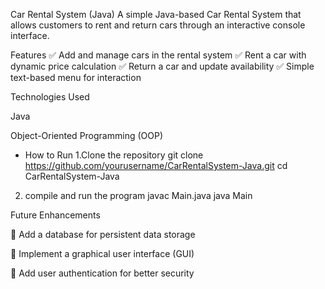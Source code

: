 Car Rental System (Java)
A simple Java-based Car Rental System that allows customers to rent and return cars through an interactive console interface.

Features
✅ Add and manage cars in the rental system
✅ Rent a car with dynamic price calculation
✅ Return a car and update availability
✅ Simple text-based menu for interaction

Technologies Used

Java

Object-Oriented Programming (OOP)


* How to Run
1.Clone the repository
  git clone https://github.com/yourusername/CarRentalSystem-Java.git
cd CarRentalSystem-Java
2. compile and run the program
  javac Main.java
java Main


Future Enhancements

🚀 Add a database for persistent data storage

🚀 Implement a graphical user interface (GUI)

🚀 Add user authentication for better security
